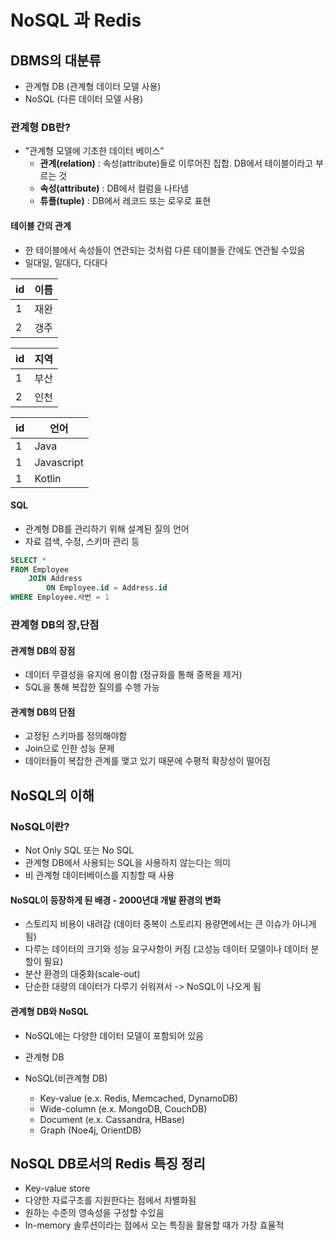# NoSQL 과 Redis

## DBMS의 대분류

- 관계형 DB (관계형 데이터 모델 사용)
- NoSQL (다른 데이터 모델 사용)

### 관계형 DB란?

- "관계형 모델에 기초한 데이터 베이스"
    - **관계(relation)** : 속성(attribute)들로 이루어진 집합. DB에서 테이블이라고 부르는 것
    - **속성(attribute)** : DB에서 컬럼을 나타냄
    - **튜플(tuple)** : DB에서 레코드 또는 로우로 표현

#### 테이블 간의 관계

- 한 테이블에서 속성들이 연관되는 것처럼 다른 테이블들 간에도 연관될 수있음
- 일대일, 일대다, 다대다

| id | 이름 | 
|----|----|
| 1  | 재완 |
| 2  | 갱주 |

| id | 지역 | 
|----|----|
| 1  | 부산 |
| 2  | 인천 |

| id | 언어         |
|----|------------|
| 1  | Java       |
| 1  | Javascript |
| 1  | Kotlin     |

#### SQL 
- 관계형 DB를 관리하기 위해 설계된 질의 언어
- 자료 검색, 수정, 스키마 관리 등 

```sql
SELECT *
FROM Employee
    JOIN Address
        ON Employee.id = Address.id
WHERE Employee.사번 = 1
```

### 관계형 DB의 장,단점
#### 관계형 DB의 장점
- 데이터 무결성을 유지에 용이함 (정규화를 통해 중복을 제거)
- SQL을 통해 복잡한 질의를 수행 가능


#### 관계형 DB의 단점
- 고정된 스키마를 정의해야함
- Join으로 인한 성능 문제
- 데이터들이 복잡한 관계를 맺고 있기 때문에 수평적 확장성이 떨어짐


## NoSQL의 이해

### NoSQL이란?
- Not Only SQL 또는 No SQL
- 관계형 DB에서 사용되는 SQL을 사용하지 않는다는 의미
- 비 관계형 데이터베이스를 지칭할 때 사용

#### NoSQL이 등장하게 된 배경 - 2000년대 개발 환경의 변화
- 스토리지 비용이 내려감 (데이터 중복이 스토리지 용량면에서는 큰 이슈가 아니게 됨)
- 다루는 데이터의 크기와 성능 요구사항이 커짐 (고성능 데이터 모델이나 데이터 분할이 필요)
- 분산 환경의 대중화(scale-out)
- 단순한 대량의 데이터가 다루기 쉬워져서 -> NoSQL이 나오게 됨

#### 관계형 DB와 NoSQL
- NoSQL에는 다양한 데이터 모델이 포함되어 있음

- 관계형 DB
- NoSQL(비관계형 DB)
  - Key-value (e.x. Redis, Memcached, DynamoDB)
  - Wide-column (e.x. MongoDB, CouchDB)
  - Document (e.x. Cassandra, HBase)
  - Graph (Noe4j, OrientDB)


## NoSQL DB로서의 Redis 특징 정리
- Key-value store
- 다양한 자료구조를 지원한다는 점에서 차별화됨
- 원하는 수준의 영속성을 구성할 수있음
- In-memory 솔루션이라는 점에서 오는 특징을 활용할 때가 가장 효율적